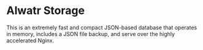 # Alwatr Storage

This is an extremely fast and compact JSON-based database that operates in memory, includes a JSON file backup, and  serve over the highly accelerated Nginx.

